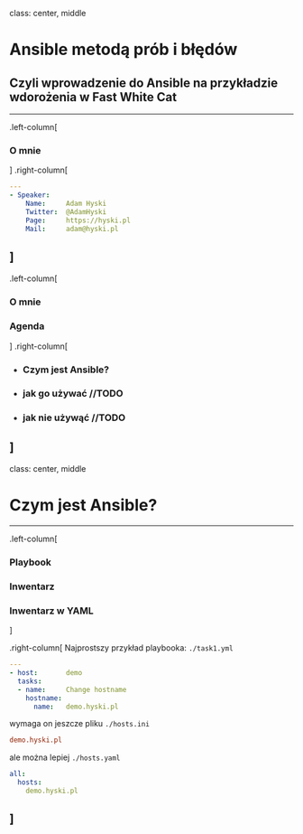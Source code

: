 
class: center, middle

# Ansible metodą prób i błędów
## Czyli wprowadzenie do Ansible na przykładzie wdorożenia w Fast White Cat

---
.left-column[

### O mnie
]
.right-column[

``` yaml
---
- Speaker:
    Name:     Adam Hyski
    Twitter:  @AdamHyski
    Page:     https://hyski.pl
    Mail:     adam@hyski.pl

```
]
---
.left-column[
### O mnie
### Agenda
]
.right-column[
- ### Czym jest Ansible?
- ### jak go używać //TODO
- ### jak nie używąć //TODO
]
---

class: center, middle

# Czym jest Ansible?


---
.left-column[
### Playbook
### Inwentarz
### Inwentarz w YAML
]

.right-column[
Najprostszy przykład playbooka:
`./task1.yml`
``` yaml
---
- host:       demo
  tasks:
  - name:     Change hostname
    hostname:
      name:   demo.hyski.pl

```
wymaga on jeszcze pliku `./hosts.ini`
``` ini
demo.hyski.pl
```

ale można lepiej `./hosts.yaml`
``` yaml
all:
  hosts:
    demo.hyski.pl
```
]
---
